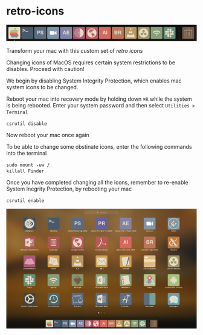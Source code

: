 # retro-icons

![Retro Dock](docs/dock.png)

Transform your mac with this custom set of *retro icons*

Changing icons of MacOS requires certain system restrictions to be disables. Proceed with caution!

We begin by disabling System Integrity Protection, which enables mac system icons to be changed.

Reboot your mac into recovery mode by holding down `⌘R` while the system is being rebooted. Enter your system password and then select `Utilities > Terminal`

```
csrutil disable
```

Now reboot your mac once again

To be able to change some obstinate icons, enter the following commands into the terminal

```
sudo mount -uw /
killall Finder
```

Once you have completed changing all the icons, remember to re-enable System Inegrity Protection, by rebooting your mac

```
csrutil enable
```

![Retro Apps](docs/apps.png)
